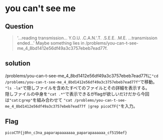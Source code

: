 # you can't see me

## Question

> '...reading transmission... Y.O.U. .C.A.N.'.T. .S.E.E. .M.E. ...transmission ended...' Maybe something lies in                    /problems/you-can-t-see-me_4_8bd1412e56df49a3c3757ebeb7ead77f. 

## solution

/problems/you-can-t-see-me_4_8bd1412e56df49a3c3757ebeb7ead77fに`"cd /problems/you-can-t-see-me_4_8bd1412e56df49a3c3757ebeb7ead77f"`で移動。  
`"ls -la"`で隠しファイルを含めたすべてのファイルとその詳細を表示する。  
隠しファイルの中身を`"cat .*"`で表示できるがflagが欲しいだけだから今回は`"catとgrep"`を組み合わせて
`"cat /problems/you-can-t-see-me_4_8bd1412e56df49a3c3757ebeb7ead77f |grep picoCTF{"`を入力。  

## Flag

`picoCTF{j0hn_c3na_paparapaaaaaaa_paparapaaaaaa_cf5156ef}`


